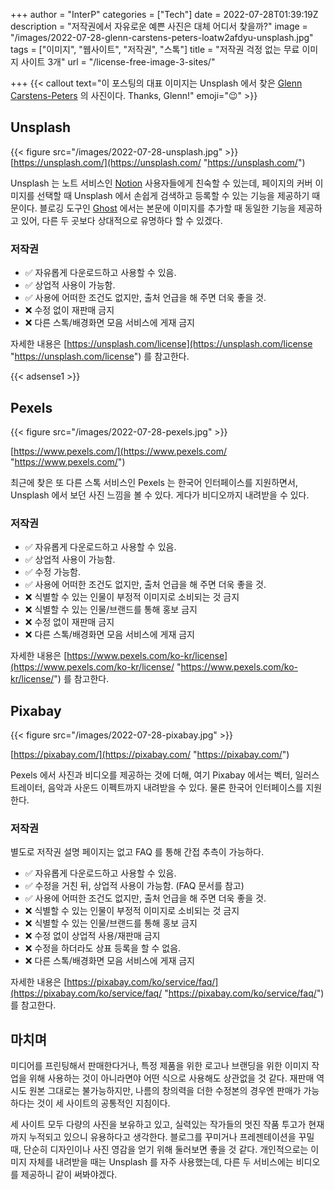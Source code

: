 +++
author = "InterP"
categories = ["Tech"]
date = 2022-07-28T01:39:19Z
description = "저작권에서 자유로운 예쁜 사진은 대체 어디서 찾을까?"
image = "/images/2022-07-28-glenn-carstens-peters-loatw2afdyu-unsplash.jpg"
tags = ["이미지", "웹사이트", "저작권", "스톡"]
title = "저작권 걱정 없는 무료 이미지 사이트 3개"
url = "/license-free-image-3-sites/"

+++
{{< callout text="이 포스팅의 대표 이미지는 Unsplash 에서 찾은 [Glenn Carstens-Peters](https://unsplash.com/@glenncarstenspeters?utm_source=unsplash&utm_medium=referral&utm_content=creditCopyText) 의 사진이다. Thanks, Glenn!" emoji=":wink:" >}}

## Unsplash

{{< figure src="/images/2022-07-28-unsplash.jpg" >}}
[https://unsplash.com/](https://unsplash.com/ "https://unsplash.com/")

Unsplash 는 노트 서비스인 [Notion](https://www.notion.so/) 사용자들에게 친숙할 수 있는데, 페이지의 커버 이미지를 선택할 때 Unsplash 에서 손쉽게 검색하고 등록할 수 있는 기능을 제공하기 때문이다. 블로깅 도구인 [Ghost](https://ghost.org/integrations/unsplash/) 에서는 본문에 이미지를 추가할 때 동일한 기능을 제공하고 있어, 다른 두 곳보다 상대적으로 유명하다 할 수 있겠다.

### 저작권

* :white_check_mark: 자유롭게 다운로드하고 사용할 수 있음.
* :white_check_mark: 상업적 사용이 가능함.
* :white_check_mark: 사용에 어떠한 조건도 없지만, 출처 언급을 해 주면 더욱 좋을 것.
* ❌ 수정 없이 재판매 금지
* ❌ 다른 스톡/배경화면 모음 서비스에 게재 금지

자세한 내용은 [https://unsplash.com/license](https://unsplash.com/license "https://unsplash.com/license") 를 참고한다.

{{< adsense1 >}}

## Pexels

{{< figure src="/images/2022-07-28-pexels.jpg" >}}

[https://www.pexels.com/](https://www.pexels.com/ "https://www.pexels.com/")

최근에 찾은 또 다른 스톡 서비스인 Pexels 는 한국어 인터페이스를 지원하면서, Unsplash 에서 보던 사진 느낌을 볼 수 있다. 게다가 비디오까지 내려받을 수 있다.

### 저작권

* :white_check_mark: 자유롭게 다운로드하고 사용할 수 있음.
* :white_check_mark: 상업적 사용이 가능함.
* :white_check_mark: 수정 가능함.
* :white_check_mark: 사용에 어떠한 조건도 없지만, 출처 언급을 해 주면 더욱 좋을 것.
* ❌ 식별할 수 있는 인물이 부정적 이미지로 소비되는 것 금지
* ❌ 식별할 수 있는 인물/브랜드를 통해 홍보 금지
* ❌ 수정 없이 재판매 금지
* ❌ 다른 스톡/배경화면 모음 서비스에 게재 금지

자세한 내용은 [https://www.pexels.com/ko-kr/license](https://www.pexels.com/ko-kr/license/ "https://www.pexels.com/ko-kr/license/") 를 참고한다.

## Pixabay

{{< figure src="/images/2022-07-28-pixabay.jpg" >}}

[https://pixabay.com/](https://pixabay.com/ "https://pixabay.com/")

Pexels 에서 사진과 비디오를 제공하는 것에 더해, 여기 Pixabay 에서는 벡터, 일러스트레이터, 음악과 사운드 이펙트까지 내려받을 수 있다. 물론 한국어 인터페이스를 지원한다.

### 저작권

별도로 저작권 설명 페이지는 없고 FAQ 를 통해 간접 추측이 가능하다.

* :white_check_mark: 자유롭게 다운로드하고 사용할 수 있음.
* :white_check_mark: 수정을 거친 뒤, 상업적 사용이 가능함. (FAQ 문서를 참고)
* :white_check_mark: 사용에 어떠한 조건도 없지만, 출처 언급을 해 주면 더욱 좋을 것.
* ❌ 식별할 수 있는 인물이 부정적 이미지로 소비되는 것 금지
* ❌ 식별할 수 있는 인물/브랜드를 통해 홍보 금지
* ❌ 수정 없이 상업적 사용/재판매 금지
* ❌ 수정을 하더라도 상표 등록을 할 수 없음.
* ❌ 다른 스톡/배경화면 모음 서비스에 게재 금지

자세한 내용은 [https://pixabay.com/ko/service/faq/](https://pixabay.com/ko/service/faq/ "https://pixabay.com/ko/service/faq/") 를 참고한다.

## 마치며

미디어를 프린팅해서 판매한다거나, 특정 제품을 위한 로고나 브랜딩을 위한 이미지 작업을 위해 사용하는 것이 아니라면야 어떤 식으로 사용해도 상관없을 것 같다. 재판매 역시도 원본 그대로는 불가능하지만, 나름의 창의력을 더한 수정본의 경우엔 판매가 가능하다는 것이 세 사이트의 공통적인 지침이다.

세 사이트 모두 다량의 사진을 보유하고 있고, 실력있는 작가들의 멋진 작품 투고가 현재까지 누적되고 있으니 유용하다고 생각한다. 블로그를 꾸미거나 프레젠테이션을 꾸밀 때, 단순히 디자인이나 사진 영감을 얻기 위해 둘러보면 좋을 것 같다. 개인적으로는 이미지 자체를 내려받을 때는 Unsplash 를 자주 사용했는데, 다른 두 서비스에는 비디오를 제공하니 같이 써봐야겠다.